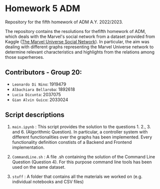 # Homework 5 ADM
Repository for the fifth homework of ADM A.Y. 2022/2023.


The repository contains the resolutions for thefifth homework of ADM, which deals with the Marvel's social network from a dataset provided from Kaggle ([The Marvel Universe Social Network](https://www.kaggle.com/datasets/csanhueza/the-marvel-universe-social-network?select=hero-network.csv)). In particular, the aim was dealing with different graphs representing the Marvel Universe network to determine relevant characteristics and highlights from the relations among those superheroes. 


## Contributors - Group 20:
- `Leonardo Di Nino`: 1919479
- `Albachiara Bellaroba`: 1892618
- `Lucia Dicunta`: 2037075
- `Gian Alvin Guico`: 2033024


## Script descriptions 

1. `main.ipynb` : 
  This script provides the solution to the questions 1. 2., 3. and 6. (Algorithmic Question). 
  In particular, a controller system with different functionalities over the graphs has been   implemented. Every functionality definition constists of a Backend and Frontend            implementation.
  
 
2. `CommandLine.sh` : 
   A file .sh containing the solution of the Command Line  Question (Question 4). For this      purpose command line tools has been used on the same dataset. 
   
3. `stuff` :
   A folder that contains all the materials we worked on (e.g. individual notebooks and CSV files)
